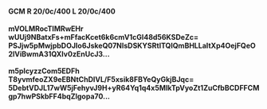 #### GCM R 20/0c/400 L 20/0c/400
**mVOLMRocTIMRwEHr**<br/>**wUUj9NBatxFs+mFfacKcet6k6cmV1cGl48d56KSDeZc=**<br/>**PSJjw5pMwjpbDOJIo6JskeQ07NIsDSKYSRtlTQlQmBHLLaItXp4OejFQeO2lViBwmA31QXIv0zEnUcJ3...**<br/><br/>
**m5pIcyzzCom5EDFh**<br/>**T8yvmfeoZX9eEBNtChDIVL/F5xsik8FBYeQyGkjBJqc=**<br/>**5DebtVDJL17wW5jFehyvJ9H+yR64Yq1q4x5MIkTpVyoZt1ZuCfbBCDFFCMgp7hwPSkbFF4bqZlgopa70...**